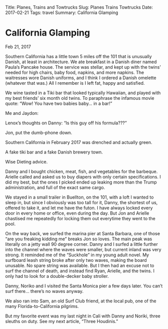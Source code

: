 Title: Planes, Trains and Towtrucks
Slug: Planes Trains Towtrucks
Date: 2017-02-21
Tags: travel
Summary: California Glamping

# California Glamping #

Feb 21, 2017

Southern California has a little town 5 miles off the 101 that is unusually Danish, at least in architecture. We ate breakfast in a Danish diner named Paula’s Pancake house. The service was stellar, and kept up with the twins’ needed for high chairs, baby food, napkins, and more napkins. The waitresses wore Danish uniforms, and I think I ordered a Danish omelette (whatever that was.) All I remember is I left fat, happy and satisfied.

We wine tasted in a Tiki bar that looked typically Hawaiian, and played with my best friends’ six month old twins. To paraphrase the infamous movie quote: “Wow! You have two babies baby… in a bar!”

Me and Jaydon:

Lenox’s thoughts on Danny: “Is this guy off his formula???”

Jon, put the dumb-phone down.

Southern California in February 2017 was drenched and actually green.

A fake tiki bar and a fake Danish brewery town.

Wise Dieting advice.

Danny and I bought chicken, meat, fish, and vegetables for the barbeque. Arielle called and asked us to buy diapers with only certain specifications. I did my best, but the ones I picked ended up leaking more than the Trump administration, and full of the exact same cargo.

We stayed in a small trailer in Buellton, on the 101, with a loft I wanted to sleep in, but since I obviously was too tall for it, Danny, the shortest of us, offered to take it, and let me have the futon. I have always locked every door in every home or office, even during the day. But Jon and Arielle chastised me repeatedly for locking them out everytime they went to the pool.

On the way back, we surfed the marina pier at Santa Barbara, one of those “are you freaking kidding me” breaks Jon so loves. The main peak was literally on a jetty wall 90 degree corner. Danny and I surfed a little further into the channel where the waves were smaller, but current inland was very strong. It reminded me of the “Suckhole” in my young adult novel. My surfboard leash string broke after only two waves, making the board unusable. No spare string was available. But I then had an excuse not to surf the channel of death, and instead find Ryan, Arielle, and the twins. I only had to look for a double-decker baby stroller.

Danny, Noriko and I visited the Santa Monica pier a few days later. You can’t surf there… there’s no waves anyway.

We also ran into Sam, an old Surf Club friend, at the local pub, one of the many Florida-to-California pilgrims.

But my favorite event was my last night in Cali with Danny and Noriki, three sleuths on duty. See my next article, “Three Houdinis.”





